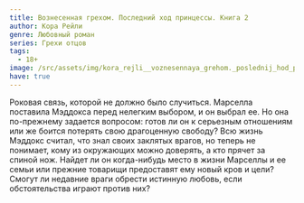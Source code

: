 ```yaml
---
title: Вознесенная грехом. Последний ход принцессы. Книга 2
author: Кора Рейли
genre: Любовный роман
series: Грехи отцов
tags:
  - 18+
image: /src/assets/img/kora_rejli__voznesennaya_grehom._poslednij_hod_printsessy.jpeg
have: true
---
```

Роковая связь, которой не должно было случиться. Марселла поставила Мэддокса перед нелегким выбором, и он выбрал ее. Но она по-прежнему задается вопросом: готов ли он к серьезным отношениям или же боится потерять свою драгоценную свободу? Всю жизнь Мэддокс считал, что знал своих заклятых врагов, но теперь не понимает, кому из окружающих можно доверять, а кто прячет за спиной нож. Найдет ли он когда-нибудь место в жизни Марселлы и ее семьи или прежние товарищи предоставят ему новый кров и цели? Смогут ли недавние враги обрести истинную любовь, если обстоятельства играют против них?
